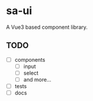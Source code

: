 # sa-ui

A Vue3 based component library.

## TODO

- [ ] components
  - [ ] input
  - [ ] select
  - [ ] and more...
- [ ] tests
- [ ] docs